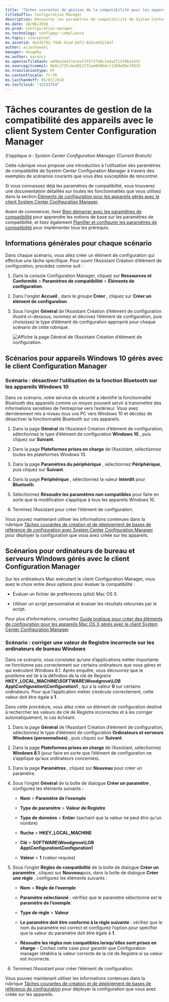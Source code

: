```yaml
---
title: 'Tâches courantes de gestion de la compatibilité pour les appareils gérés par le client '
titleSuffix: Configuration Manager
description: Découvrez les paramètres de compatibilité de System Center Configuration Manager en examinant certains scénarios courants.
ms.date: 10/06/2016
ms.prod: configuration-manager
ms.technology: configmgr-compliance
ms.topic: conceptual
ms.assetid: 4e345791-74db-41ad-b472-024ce6521daf
author: aczechowski
manager: dougeby
ms.author: aaroncz
ms.openlocfilehash: ed9be26417aceef3fb73f48c2a4a2f15f0ba1b52
ms.sourcegitcommit: 0b0c2735c4ed822731ae069b4cc1380e89e78933
ms.translationtype: HT
ms.contentlocale: fr-FR
ms.lasthandoff: 05/03/2018
ms.locfileid: "32333754"
---
```

# <a name="common-tasks-for-managing-compliance-on-devices-with-the-system-center-configuration-manager-client"></a>Tâches courantes de gestion de la compatibilité des appareils avec le client System Center Configuration Manager

*S’applique à : System Center Configuration Manager (Current Branch)*

Cette rubrique vous propose une introduction à l’utilisation des paramètres de compatibilité de System Center Configuration Manager à travers des exemples de scénarios courants que vous êtes susceptible de rencontrer.  

 Si vous connaissez déjà les paramètres de compatibilité, vous trouverez une documentation détaillée sur toutes les fonctionnalités que vous utilisez dans la section [Éléments de configuration pour les appareils gérés avec le client System Center Configuration Manager](../../compliance/deploy-use/configuration-items-for-devices-managed-with-the-client.md).  

 Avant de commencer, lisez [Bien démarrer avec les paramètres de compatibilité](../../compliance/get-started/get-started-with-compliance-settings.md) pour apprendre les notions de base sur les paramètres de compatibilité, et lisez également [Planifier et configurer les paramètres de compatibilité](../../compliance/plan-design/plan-for-and-configure-compliance-settings.md) pour implémenter tous les prérequis.  

## <a name="general-information-for-each-scenario"></a>Informations générales pour chaque scénario  
 Dans chaque scénario, vous allez créer un élément de configuration qui effectue une tâche spécifique. Pour ouvrir l’Assistant Création d’élément de configuration, procédez comme suit :  

1.  Dans la console Configuration Manager, cliquez sur **Ressources et Conformité** > **Paramètres de compatibilité** > **Éléments de configuration**.  

3.  Dans l'onglet **Accueil** , dans le groupe **Créer** , cliquez sur **Créer un élément de configuration**.  

4.  Sous l’onglet **Général** de l’Assistant Création d’élément de configuration illustré ci-dessous, nommez et décrivez l’élément de configuration, puis choisissez le type d’élément de configuration approprié pour chaque scénario de cette rubrique.  

     ![Affiche la page Général de l’Assistant Création d’élément de configuration.](/sccm/compliance/plan-design/media/Compliance-Settings-Wizard---1.png)  

## <a name="scenarios-for-windows-10-devices-managed-with-the-configuration-manager-client"></a>Scénarios pour appareils Windows 10 gérés avec le client Configuration Manager  

### <a name="scenario-disable-the-use-of-bluetooth-on-windows-10-devices"></a>Scénario : désactiver l’utilisation de la fonction Bluetooth sur les appareils Windows 10  
 Dans ce scénario, votre service de sécurité a identifié la fonctionnalité Bluetooth des appareils comme un moyen pouvant servir à transmettre des informations sensibles de l’entreprise vers l’extérieur. Vous avez dernièrement mis à niveau tous vos PC vers Windows 10 et décidez de désactiver la fonctionnalité Bluetooth sur ces appareils.  

1.  Dans la page **Général** de l’Assistant Création d’élément de configuration, sélectionnez le type d’élément de configuration **Windows 10** , puis cliquez sur **Suivant**.  

2.  Dans la page **Plateformes prises en charge** de l’Assistant, sélectionnez toutes les plateformes Windows 10.  

3.  Dans la page **Paramètres du périphérique** , sélectionnez **Périphérique**, puis cliquez sur **Suivant**.  

4.  Dans la page **Périphérique** , sélectionnez la valeur **Interdit** pour **Bluetooth**.  

5.  Sélectionnez **Résoudre les paramètres non compatibles** pour faire en sorte que la modification s’applique à tous les appareils Windows 10.  

6.  Terminez l’Assistant pour créer l’élément de configuration.  

 Vous pouvez maintenant utiliser les informations contenues dans la rubrique [Tâches courantes de création et de déploiement de bases de référence de configuration avec System Center Configuration Manager](../../compliance/plan-design/common-tasks-for-creating-and-deploying-configuration-baselines.md) pour déployer la configuration que vous avez créée sur les appareils.  

## <a name="scenarios-for-windows-desktop-and-server-computers-managed-with-the-configuration-manager-client"></a>Scénarios pour ordinateurs de bureau et serveurs Windows gérés avec le client Configuration Manager  
 Sur les ordinateurs Mac exécutant le client Configuration Manager, vous avez le choix entre deux options pour évaluer la compatibilité :  

-   Évaluer un fichier de préférences (plist) Mac OS X.  

-   Utiliser un script personnalisé et évaluer les résultats retournés par le script.  

 Pour plus d’informations, consultez [Guide pratique pour créer des éléments de configuration pour les appareils Mac OS X gérés avec le client System Center Configuration Manager](../../compliance/deploy-use/create-configuration-items-for-mac-os-x-devices-managed-with-the-client.md).  

### <a name="scenario-remediate-an-incorrect-registry-value-on-windows-desktop-computers"></a>Scénario : corriger une valeur de Registre incorrecte sur les ordinateurs de bureau Windows  
 Dans ce scénario, vous constatez qu’une d’applications métier importante ne fonctionne pas correctement sur certains ordinateurs que vous gérez et qui exécutent Windows 8.1. Après enquête, vous découvrez que le problème est lié à la définition de la clé de Registre **HKEY_LOCAL_MACHINE\SOFTWARE\Woodgrove\LOB App\Configuration\Configuration1** , qui a la valeur **0** sur certains ordinateurs. Pour que l’application métier s’exécute correctement, cette valeur doit être égale à **1**.  

 Dans cette procédure, vous allez créer un élément de configuration destiné à rechercher les valeurs de clé de Registre incorrectes et à les corriger automatiquement, le cas échéant.  

1.  Dans la page **Général** de l’Assistant Création d’élément de configuration, sélectionnez le type d’élément de configuration **Ordinateurs et serveurs Windows (personnalisés)** , puis cliquez sur **Suivant**.  

2.  Dans la page **Plateformes prises en charge** de l’Assistant, sélectionnez **Windows 8.1** (pour faire en sorte que l’élément de configuration ne s’applique qu’aux ordinateurs concernés).  

3.  Dans la page **Paramètres** , cliquez sur **Nouveau** pour créer un paramètre.  

4.  Sous l’onglet **Général** de la boîte de dialogue **Créer un paramètre** , configurez les éléments suivants :  

    -   **Nom** > **Paramètre de l’exemple**  

    -   **Type de paramètre** > **Valeur de Registre**  

    -   **Type de données** > **Entier** (sachant que la valeur ne peut être qu’un nombre)  

    -   **Ruche** > **HKEY_LOCAL_MACHINE**  

    -   **Clé** > **SOFTWARE\Woodgrove\LOB App\Configuration\Configuration1**  

    -   **Valeur** > **1** (valeur requise)  

5.  Sous l’onglet **Règles de compatibilité** de la boîte de dialogue **Créer un paramètre** , cliquez sur **Nouveau**puis, dans la boîte de dialogue **Créer une règle** , configurez les éléments suivants :  

    -   **Nom** > **Règle de l’exemple**  

    -   **Paramètre sélectionné** : vérifiez que le paramètre sélectionné est le **paramètre de l’exemple**.  

    -   **Type de règle** > **Valeur**  

    -   **Le paramètre doit être conforme à la règle suivante** : vérifiez que le nom du paramètre est correct et configurez l’option pour spécifier que la valeur du paramètre doit être égale à **1**.  

    -   **Résoudre les règles non compatibles lorsqu’elles sont prises en charge** – Cochez cette case pour garantir que Configuration manager rétablira la valeur correcte de la clé de Registre si sa valeur est incorrecte.  

6.  Terminez l’Assistant pour créer l’élément de configuration.  

 Vous pouvez maintenant utiliser les informations contenues dans la rubrique [Tâches courantes de création et de déploiement de bases de référence de configuration](../../compliance/plan-design/common-tasks-for-creating-and-deploying-configuration-baselines.md) pour déployer la configuration que vous avez créée sur les appareils.  
